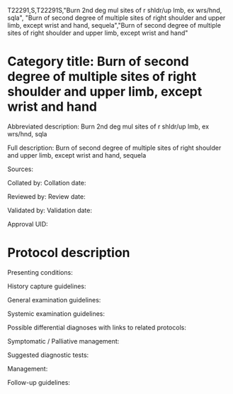 T22291,S,T22291S,"Burn 2nd deg mul sites of r shldr/up lmb, ex wrs/hnd, sqla", "Burn of second degree of multiple sites of right shoulder and upper limb, except wrist and hand, sequela","Burn of second degree of multiple sites of right shoulder and upper limb, except wrist and hand"
# Category title: Burn of second degree of multiple sites of right shoulder and upper limb, except wrist and hand

Abbreviated description: Burn 2nd deg mul sites of r shldr/up lmb, ex wrs/hnd, sqla

Full description: Burn of second degree of multiple sites of right shoulder and upper limb, except wrist and hand, sequela

Sources:

Collated by:
Collation date:

Reviewed by:
Review date:

Validated by:
Validation date:

Approval UID:

# Protocol description

Presenting conditions:

History capture guidelines:

General examination guidelines:

Systemic examination guidelines:

Possible differential diagnoses with links to related protocols:

Symptomatic / Palliative management:

Suggested diagnostic tests:

Management:

Follow-up guidelines:
